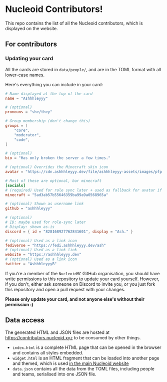 # Nucleoid Contributors!

This repo contains the list of all the Nucleoid contributors, which is displayed on the website.

## For contributors

### Updating your card

All the cards are stored in `data/people/`, and are in the TOML format with all lower-case names.

Here's everything you can include in your card:

```toml
# Name displayed at the top of the card
name = "Ashhhleyyy"

# (optional)
pronouns = "she/they"

# Group membership (don't change this)
groups = [
    "core",
    "moderator",
    "code",
]

# (optional)
bio = "Has only broken the server a few times."

# (optional) Overrides the Minecraft skin icon
avatar = "https://cdn.ashhhleyyy.dev/file/ashhhleyyy-assets/images/pfp.webp"

# Most of these are optional, bar minecraft
[socials]
# (required) Used for role sync later + used as fallback for avatar if not specified
minecraft = "5ad3ab57b55646359ba99a9a0568965a"

# (optional) Shown as username link
github = "ashhhleyyy"

# (optional)
# ID: maybe used for role-sync later
# Display: shown as-is
discord = { id = "828168927762841601", display = "Ash." }

# (optional) Used as a link icon
fediverse = "https://fedi.ashhhleyyy.dev/ash"
# (optional) Used as a link link
website = "https://ashhhleyyy.dev"
# (optional) Used as a link icon
twitter = "AshhhleyyyB"
```

If you're a member of the `NucleoidMC` GitHub organisation, you should have write permissions to this repository to update your card yourself. However, if you don't, either ask someone on Discord to invite you, or you just fork this repository and open a pull request with your changes.

**Please only update your card, and not anyone else's without their permission :)**

## Data access

The generated HTML and JSON files are hosted at https://contributors.nucleoid.xyz to be consumed by other things.

- `index.html` is a complete HTML page that can be opened in the browser and contains all styles embedded.
- `widget.html` is an HTML fragment that can be loaded into another page and themed, which is used [in the main Nucleoid website](https://github.com/NucleoidMC/nucleoid.xyz/blob/master/static/contributors.js)
- `data.json` contains all the data from the TOML files, including people and teams, serialised into one JSON file.

